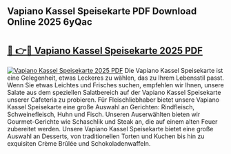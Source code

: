 ## Vapiano Kassel Speisekarte PDF Download Online 2025 6yQac

# <h2><a href="http://gceghv.nevu.top/?p=Vapiano+Kassel+Speisekarte">🔗 👉🔴 Vapiano Kassel Speisekarte 2025 PDF</a></h2>

[![Vapiano Kassel Speisekarte 2025 PDF](https://i.imgur.com/dBaPXMq.png)](http://gceghv.nevu.top/?p=Vapiano+Kassel+Speisekarte)
Die Vapiano Kassel Speisekarte ist eine Gelegenheit, etwas Leckeres zu wählen, das zu Ihrem Lebensstil passt. Wenn Sie etwas Leichtes und Frisches suchen, empfehlen wir Ihnen, unsere Salate aus dem speziellen Salatbereich auf der Vapiano Kassel Speisekarte unserer Cafeteria zu probieren. Für Fleischliebhaber bietet unsere Vapiano Kassel Speisekarte eine große Auswahl an Gerichten: Rindfleisch, Schweinefleisch, Huhn und Fisch. Unseren Auserwählten bieten wir Gourmet-Gerichte wie Schaschlik und Steak an, die auf einem alten Feuer zubereitet werden. Unsere Vapiano Kassel Speisekarte bietet eine große Auswahl an Desserts, von traditionellen Torten und Kuchen bis hin zu exquisiten Crème Brûlée und Schokoladenwaffeln.
